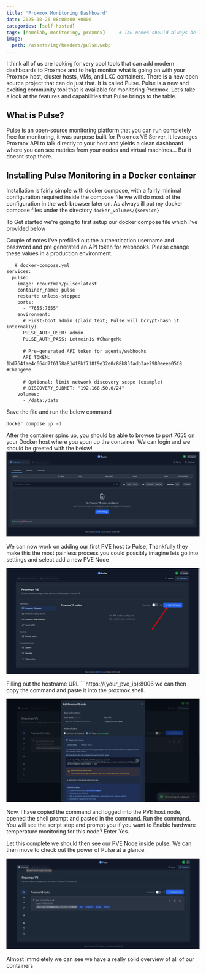 ```yaml
---
title: "Proxmox Monitoring Dashboard"
date: 2025-10-26 08:00:00 +0000
categories: [self-hosted]
tags: [homelab, monitoring, proxmox]     # TAG names should always be lowercase
image:
  path: /assets/img/headers/pulse.webp
---
```


I think all of us are looking for very cool tools that can add modern dashboards to Proxmox and to help monitor what is going on with your Proxmox host, cluster hosts, VMs, and LXC containers. There is a new open source project that can do just that. It is called Pulse. Pulse is a new and exciting community tool that is available for monitoring Proxmox. Let’s take a look at the features and capabilities that Pulse brings to the table.

## What is Pulse?

Pulse is an open-source monitoring platform that you can run completely free for monitoring, it was purpose built for Proxmox VE Server. It leverages Proxmox API to talk directly to your host and yields a clean dashboard where you can see metrics from your nodes and virtual machines... But it doesnt stop there.

## Installing Pulse Monitoring in a Docker container

Installation is fairly simple with docker compose, with a fairly minimal configuration required inside the compose file we will do most of the configuration in the web browser later on. As always ill put my docker compose files under the directory ```docker_volumes/{service}```

To Get started we're going to first setup our docker compose file which I've provided below

Couple of notes I've prefilled out the authentication username and password and pre generated an API token for webhooks. Please change these values in a production environment.

```shell
   # docker-compose.yml
services:
  pulse:
    image: rcourtman/pulse:latest
    container_name: pulse
    restart: unless-stopped
    ports:
      - "7655:7655"
    environment:
      # First-boot admin (plain text; Pulse will bcrypt-hash it internally)
      PULSE_AUTH_USER: admin
      PULSE_AUTH_PASS: Letmein1$ #ChangeMe

      # Pre-generated API token for agents/webhooks
      API_TOKEN: 1bd764fae4c664d7f6158a814f8bf718f9e32e0c88b85fadb3ae2980eeea05f8 #ChangeMe

      # Optional: limit network discovery scope (example)
      # DISCOVERY_SUBNET: "192.168.50.0/24"
    volumes:
      - /data:/data 
```
Save the file and run the below command

```shell
docker compose up -d
```

After the container spins up, you should be able to browse to port 7655 on your Docker host where you spun up the container. We can login and we should be greeted with the below!
![Main Pulse screen with no nodes added](../assets/img/body/pulse/main_screen_no_nodes_added.webp)

We can now work on adding our first PVE host to Pulse, Thankfully they make this the most painless process you could possibly imagine lets go into settings and select add a new PVE Node

![Selecting add node button](../assets/img/body/pulse/adding-a-pve-node.webp)

Filling out the hostname URL ```https://{your_pve_ip}:8006 we can then copy the command and paste it into the proxmox shell. 

![Selecting host command](../assets/img/body/pulse/adding_host.webp)

Now, I have copied the command and logged into the PVE host node, opened the shell prompt and pasted in the command. Run the command. You will see the script stop and prompt you if you want to Enable hardware temperature monitoring for this node? Enter Yes.

Let this complete we should then see our PVE Node inside pulse. We can then move to check out the power of Pulse at a glance.

![Promox node added](../assets/img/body/pulse/proxmox_node_added.webp)

Almost immdietely we can see we have a really solid overview of all of our containers
